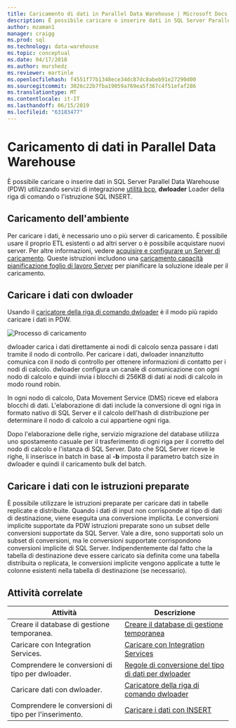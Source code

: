 ```yaml
---
title: Caricamento di dati in Parallel Data Warehouse | Microsoft Docs
description: È possibile caricare o inserire dati in SQL Server Parallel Data Warehouse (PDW) utilizzando Integration Services, utilità bcp, dwloader o l'istruzione SQL INSERT.
author: mzaman1
manager: craigg
ms.prod: sql
ms.technology: data-warehouse
ms.topic: conceptual
ms.date: 04/17/2018
ms.author: murshedz
ms.reviewer: martinle
ms.openlocfilehash: f4551f77b1348ece34dc87dc8abeb91e27290d00
ms.sourcegitcommit: 3026c22b7fba19059a769ea5f367c4f51efaf286
ms.translationtype: MT
ms.contentlocale: it-IT
ms.lasthandoff: 06/15/2019
ms.locfileid: "63183477"
---
```

# <a name="loading-data-into-parallel-data-warehouse"></a>Caricamento di dati in Parallel Data Warehouse
È possibile caricare o inserire dati in SQL Server Parallel Data Warehouse (PDW) utilizzando servizi di integrazione [utilità bcp](../tools/bcp-utility.md), **dwloader** Loader della riga di comando o l'istruzione SQL INSERT.  

## <a name="loading-environment"></a>Caricamento dell'ambiente  
Per caricare i dati, è necessario uno o più server di caricamento. È possibile usare il proprio ETL esistenti o ad altri server o è possibile acquistare nuovi server. Per altre informazioni, vedere [acquisire e configurare un Server di caricamento](acquire-and-configure-loading-server.md). Queste istruzioni includono una [caricamento capacità pianificazione foglio di lavoro Server](loading-server-capacity-planning-worksheet.md) per pianificare la soluzione ideale per il caricamento.  
  
## <a name="load-with-dwloader"></a>Caricare i dati con dwloader  
Usando il [caricatore della riga di comando dwloader](dwloader.md) è il modo più rapido caricare i dati in PDW.  
  
![Processo di caricamento](media/loading-process.png "processo di caricamento")  
  
dwloader carica i dati direttamente ai nodi di calcolo senza passare i dati tramite il nodo di controllo. Per caricare i dati, dwloader innanzitutto comunica con il nodo di controllo per ottenere informazioni di contatto per i nodi di calcolo. dwloader configura un canale di comunicazione con ogni nodo di calcolo e quindi invia i blocchi di 256KB di dati ai nodi di calcolo in modo round robin.  
  
In ogni nodo di calcolo, Data Movement Service (DMS) riceve ed elabora blocchi di dati. L'elaborazione di dati include la conversione di ogni riga in formato nativo di SQL Server e il calcolo dell'hash di distribuzione per determinare il nodo di calcolo a cui appartiene ogni riga.  
  
Dopo l'elaborazione delle righe, servizio migrazione del database utilizza uno spostamento casuale per il trasferimento di ogni riga per il corretto del nodo di calcolo e l'istanza di SQL Server. Dato che SQL Server riceve le righe, li inserisce in batch in base al **-b** imposta il parametro batch size in dwloader e quindi il caricamento bulk del batch.  

## <a name="load-with-prepared-statements"></a>Caricare i dati con le istruzioni preparate

È possibile utilizzare le istruzioni preparate per caricare dati in tabelle replicate e distribuite. Quando i dati di input non corrisponde al tipo di dati di destinazione, viene eseguita una conversione implicita. Le conversioni implicite supportate da PDW istruzioni preparate sono un subset delle conversioni supportate da SQL Server. Vale a dire, sono supportati solo un subset di conversioni, ma le conversioni supportate corrispondono conversioni implicite di SQL Server. Indipendentemente dal fatto che la tabella di destinazione deve essere caricato sia definita come una tabella distribuita o replicata, le conversioni implicite vengono applicate a tutte le colonne esistenti nella tabella di destinazione (se necessario). 

<!-- MISSING LINK
For more information, see [Prepared statements](prepared-statements.md).
-->
  
## <a name="related-tasks"></a>Attività correlate  
  
|Attività|Descrizione|  
|--------|---------------|  
|Creare il database di gestione temporanea.|[Creare il database di gestione temporanea](staging-database.md)|  
|Caricare con Integration Services.|[Caricare con Integration Services](load-with-ssis.md)|  
|Comprendere le conversioni di tipo per dwloader.|[Regole di conversione del tipo di dati per dwloader](dwloader-data-type-conversion-rules.md)|  
|Caricare dati con dwloader.|[Caricatore della riga di comando dwloader](dwloader.md)|  
|Comprendere le conversioni di tipo per l'inserimento.|[Caricare i dati con INSERT](load-with-insert.md)|  
 
<!-- MISSING LINKS
## See Also  
[Grant permissions to load data](grant-permissions-to-load-data.md)  
[Common metadata query examles](metadata-query-examples.md)  
  
-->
